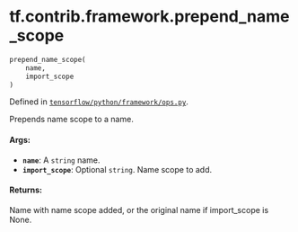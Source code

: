 <div itemscope itemtype="http://developers.google.com/ReferenceObject">
<meta itemprop="name" content="tf.contrib.framework.prepend_name_scope" />
</div>

# tf.contrib.framework.prepend_name_scope

``` python
prepend_name_scope(
    name,
    import_scope
)
```



Defined in [`tensorflow/python/framework/ops.py`](https://www.tensorflow.org/code/tensorflow/python/framework/ops.py).

Prepends name scope to a name.

#### Args:

* <b>`name`</b>: A `string` name.
* <b>`import_scope`</b>: Optional `string`. Name scope to add.


#### Returns:

Name with name scope added, or the original name if import_scope
is None.